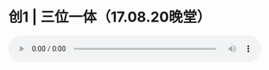 # 创1 | 三位一体（17.08.20晚堂）

<audio style="width: 100%;" preload="false" controls controlslist="nodownload"><source src="//cdn.simai.ml/audio/mp3/old/12186.mp3" type="audio/mpeg">Your browser does not support the audio element.</audio>



